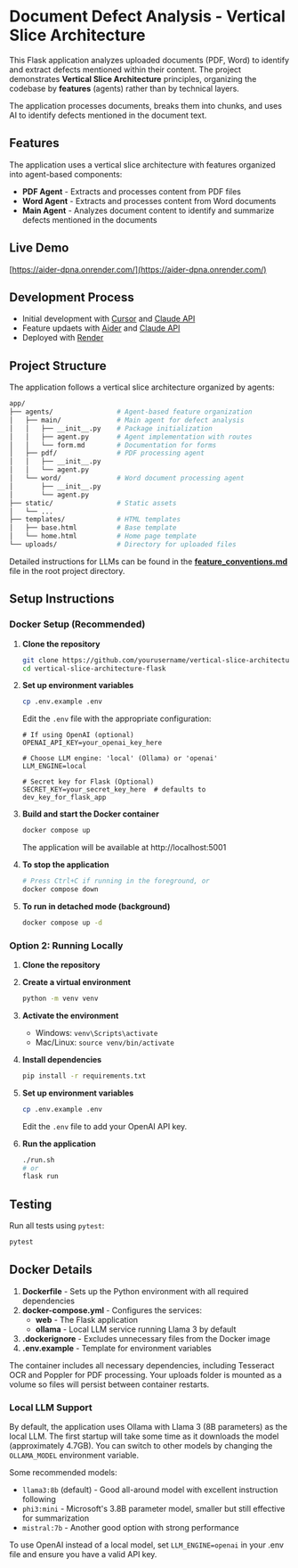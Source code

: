 # Document Defect Analysis - Vertical Slice Architecture

This Flask application analyzes uploaded documents (PDF, Word) to identify and extract defects mentioned within their content. The project demonstrates **Vertical Slice Architecture** principles, organizing the codebase by **features** (agents) rather than by technical layers.

The application processes documents, breaks them into chunks, and uses AI to identify defects mentioned in the document text.

## Features

The application uses a vertical slice architecture with features organized into agent-based components:

- **PDF Agent** - Extracts and processes content from PDF files
- **Word Agent** - Extracts and processes content from Word documents
- **Main Agent** - Analyzes document content to identify and summarize defects mentioned in the documents

## Live Demo

[https://aider-dpna.onrender.com/](https://aider-dpna.onrender.com/)

## Development Process

- Initial development with [Cursor](https://www.cursor.com/) and [Claude API](https://www.anthropic.com/)
- Feature updaets with [Aider](https://aider.chat/docs/install.html) and [Claude API](https://www.anthropic.com/)
- Deployed with [Render](https://render.com/)

## Project Structure

The application follows a vertical slice architecture organized by agents:

```bash
app/
├── agents/                # Agent-based feature organization
│   ├── main/              # Main agent for defect analysis
│   │   ├── __init__.py    # Package initialization
│   │   ├── agent.py       # Agent implementation with routes
│   │   └── form.md        # Documentation for forms
│   ├── pdf/               # PDF processing agent
│   │   ├── __init__.py
│   │   └── agent.py
│   └── word/              # Word document processing agent
│       ├── __init__.py
│       └── agent.py
├── static/                # Static assets
│   └── ...
├── templates/             # HTML templates
│   ├── base.html          # Base template
│   └── home.html          # Home page template
└── uploads/               # Directory for uploaded files
```

Detailed instructions for LLMs can be found in the [**feature_conventions.md**](./feature_conventions.md) file in the root project directory.

## Setup Instructions

### Docker Setup (Recommended)

1. **Clone the repository**

   ```bash
   git clone https://github.com/yourusername/vertical-slice-architecture-flask.git
   cd vertical-slice-architecture-flask
   ```

2. **Set up environment variables**

   ```bash
   cp .env.example .env
   ```

   Edit the `.env` file with the appropriate configuration:

   ```
   # If using OpenAI (optional)
   OPENAI_API_KEY=your_openai_key_here
   
   # Choose LLM engine: 'local' (Ollama) or 'openai'
   LLM_ENGINE=local
   
   # Secret key for Flask (Optional)
   SECRET_KEY=your_secret_key_here  # defaults to dev_key_for_flask_app
   ```

3. **Build and start the Docker container**

   ```bash
   docker compose up
   ```

   The application will be available at http://localhost:5001

4. **To stop the application**

   ```bash
   # Press Ctrl+C if running in the foreground, or
   docker compose down
   ```

5. **To run in detached mode (background)**
   ```bash
   docker compose up -d
   ```

### Option 2: Running Locally

1. **Clone the repository**

2. **Create a virtual environment**

   ```bash
   python -m venv venv
   ```

3. **Activate the environment**

   - Windows: `venv\Scripts\activate`
   - Mac/Linux: `source venv/bin/activate`

4. **Install dependencies**

   ```bash
   pip install -r requirements.txt
   ```

5. **Set up environment variables**

   ```bash
   cp .env.example .env
   ```

   Edit the `.env` file to add your OpenAI API key.

6. **Run the application**

   ```bash
   ./run.sh
   # or
   flask run
   ```

## Testing

Run all tests using `pytest`:

```bash
pytest
```

## Docker Details

1. **Dockerfile** - Sets up the Python environment with all required dependencies
2. **docker-compose.yml** - Configures the services:
   - **web** - The Flask application
   - **ollama** - Local LLM service running Llama 3 by default
3. **.dockerignore** - Excludes unnecessary files from the Docker image
4. **.env.example** - Template for environment variables

The container includes all necessary dependencies, including Tesseract OCR and Poppler for PDF processing. Your uploads folder is mounted as a volume so files will persist between container restarts.

### Local LLM Support

By default, the application uses Ollama with Llama 3 (8B parameters) as the local LLM. The first startup will take some time as it downloads the model (approximately 4.7GB). You can switch to other models by changing the `OLLAMA_MODEL` environment variable.

Some recommended models:
- `llama3:8b` (default) - Good all-around model with excellent instruction following
- `phi3:mini` - Microsoft's 3.8B parameter model, smaller but still effective for summarization
- `mistral:7b` - Another good option with strong performance

To use OpenAI instead of a local model, set `LLM_ENGINE=openai` in your .env file and ensure you have a valid API key.
